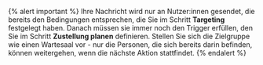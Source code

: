 {% alert important %}
Ihre Nachricht wird nur an Nutzer:innen gesendet, die bereits den Bedingungen entsprechen, die Sie im Schritt **Targeting** festgelegt haben. Danach müssen sie immer noch den Trigger erfüllen, den Sie im Schritt **Zustellung planen** definieren. Stellen Sie sich die Zielgruppe wie einen Wartesaal vor - nur die Personen, die sich bereits darin befinden, können weitergehen, wenn die nächste Aktion stattfindet.
{% endalert %}